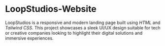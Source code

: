 # LoopStudios-Website
  LoopStudios is a responsive and modern landing page built using *HTML* and *Tailwind CSS*. This project showcases a sleek UI/UX design suitable for tech or creative companies looking to highlight their digital solutions and immersive experiences.
